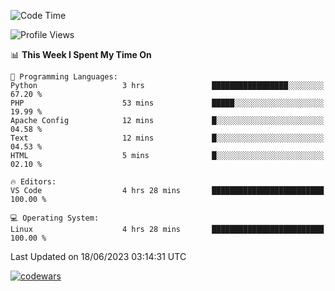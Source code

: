 <!--START_SECTION:waka-->
![Code Time](http://img.shields.io/badge/Code%20Time-191%20hrs%2043%20mins-blue)

![Profile Views](http://img.shields.io/badge/Profile%20Views-103-blue)

📊 **This Week I Spent My Time On** 

```text
💬 Programming Languages: 
Python                   3 hrs               █████████████████░░░░░░░░   67.20 % 
PHP                      53 mins             █████░░░░░░░░░░░░░░░░░░░░   19.99 % 
Apache Config            12 mins             █░░░░░░░░░░░░░░░░░░░░░░░░   04.58 % 
Text                     12 mins             █░░░░░░░░░░░░░░░░░░░░░░░░   04.53 % 
HTML                     5 mins              █░░░░░░░░░░░░░░░░░░░░░░░░   02.10 % 

🔥 Editors: 
VS Code                  4 hrs 28 mins       █████████████████████████   100.00 % 

💻 Operating System: 
Linux                    4 hrs 28 mins       █████████████████████████   100.00 % 
```


 Last Updated on 18/06/2023 03:14:31 UTC
<!--END_SECTION:waka-->
[![codewars](https://www.codewars.com/users/Delitel/badges/large)](https://www.codewars.com/users/Delitel)   
